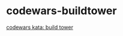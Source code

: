 # codewars-buildtower
[codewars kata: build tower](https://www.codewars.com/kata/576757b1df89ecf5bd00073b/train/javascript)
